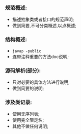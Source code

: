 ### 规范概述:  
- 描述抽象类或者接口的规范声明;  
- 做到简要,不可分类概述,以点概述;  

### 结构概述:  
- `javap -public`  
- 连带注释重要的方法doc说明;  

### 源码解析(部分):  
- 只对必要的具体方法进行说明;  
- 做到简要的说明;  

### 涉及类记录:  
- 使用无序列表;  
- 使用完全限定名;  
- 其他不做任何说明;  
